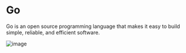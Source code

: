 # Go
Go is an open source programming language that makes it easy to build simple, reliable, and efficient software.

![image](https://user-images.githubusercontent.com/48387196/122319622-36689680-cef7-11eb-9e5b-9d45f8a46184.png)
